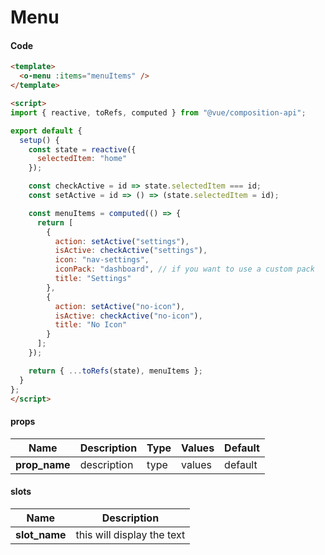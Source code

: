 # Menu

<Demo componentName="examples-menu-doc" />

#### Code
```html
<template>
  <o-menu :items="menuItems" />
</template>

<script>
import { reactive, toRefs, computed } from "@vue/composition-api";

export default {
  setup() {
    const state = reactive({
      selectedItem: "home"
    });

    const checkActive = id => state.selectedItem === id;
    const setActive = id => () => (state.selectedItem = id);

    const menuItems = computed(() => {
      return [
        {
          action: setActive("settings"),
          isActive: checkActive("settings"),
          icon: "nav-settings",
          iconPack: "dashboard", // if you want to use a custom pack
          title: "Settings"
        },
        {
          action: setActive("no-icon"),
          isActive: checkActive("no-icon"),
          title: "No Icon"
        }
      ];
    });

    return { ...toRefs(state), menuItems };
  }
};
</script>
```

#### props

|Name|Description|Type|Values|Default|
|---|---|---|---|---|
|**prop_name**|description|type|values|default|

#### slots

|Name|Description|
|---|---|
|**slot_name**|this will display the text|


